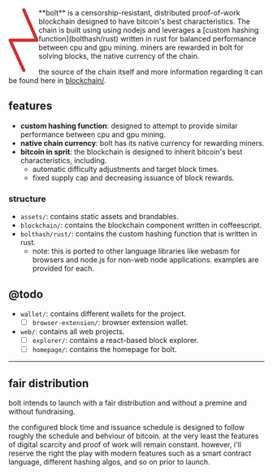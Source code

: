 <img src="assets/bolt-reverse.svg" height="125" align="left" />
**bolt** is a censorship-resistant, distributed proof-of-work blockchain designed 
to have bitcoin's best characteristics. The chain is built using using 
nodejs and leverages a [custom hashing function](bolthash/rust) written
in rust for balanced performance between cpu and gpu mining. miners 
are rewarded in bolt for solving blocks, the native currency of the chain.

the source of the chain itself and more information regarding it can be
found here in [blockchain/](blockchain).

## features

- **custom hashing function**: designed to attempt to provide similar performance between cpu and gpu mining.
- **native chain currency**: bolt has its native currency for rewarding miners.
- **bitcoin in sprit**: the blockchain is designed to inherit bitcoin's best characteristics, including.
  - automatic difficulty adjustments and target block times.
  - fixed supply cap and decreasing issuance of block rewards.

### structure

- `assets/`: contains static assets and brandables.
- `blockchain/`: contains the blockchain component written in coffeescript.
- `bolthash/rust/`: contains the custom hashing function that is written in rust.
  - note: this is ported to other language libraries like webasm for browsers and node.js for non-web node applications. examples are provided for each.

## @todo
- `wallet/`: contains different wallets for the project.
  - [ ] `browser-extension/`: browser extension wallet.
- `web/`: contains all web projects.
  - [ ] `explorer/`: contains a react-based block explorer.
  - [ ] `homepage/`: contains the homepage for bolt.

---

## fair distribution
bolt intends to launch with a fair distribution and without a premine and
without fundraising.

the configured block time and issuance schedule is designed to follow 
roughly the schedule and behviour of bitcoin. at the very least the features of 
digital scarcity and proof of work will remain constant. however, i'll reserve
the right the play with modern features such as a smart contract language, 
different hashing algos, and so on prior to launch.

